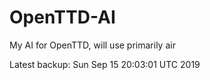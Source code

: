 # OpenTTD-AI
My AI for OpenTTD, will use primarily air

Latest backup: Sun Sep 15 20:03:01 UTC 2019
